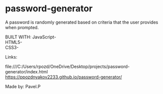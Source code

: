 # password-generator


A password is randomly generated based on criteria that the user provides when prompted.

BUILT WITH:
JavaScript- </br>
HTML5- </br>
CSS3-</br>

Links:

file:///C:/Users/rpozd/OneDrive/Desktop/projects/password-generator/index.html </br>
https://ppozdnyakov2233.github.io/password-generator/


Made by: Pavel.P